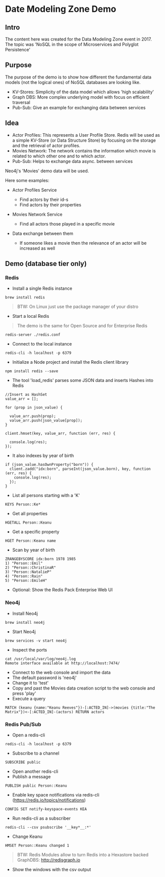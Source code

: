 # Date Modeling Zone Demo

## Intro

The content here was created for the Data Modeling Zone event in 2017. The topic was 'NoSQL in the scope of Microservices and Polyglot Persistence'

## Purpose

The purpose of the demo is to show how different the fundamental data models (not the logical ones) of NoSQL databases are looking like.

* KV-Stores: Simplicity of the data model which allows 'high scalability'
* Graph DBS: More complex underlying model with focus on efficient traversal
* Pub-Sub: Give an example for exchanging data between services

## Idea

* Actor Profiles: This represents a User Profile Store. Redis will be used as a simple KV-Store (or Data Structure Store) by focusing on the storage and the retrieval of actor profiles.
* Movies Network: The network contains the information which movie is related to which other one and to which actor.
* Pub-Sub: Helps to exchange data async. between services

Neo4j's 'Movies' demo data will be used.

Here some examples:

* Actor Profiles Service
  * Find actors by their id-s
  * Find actors by their properties
  
* Movies Network Service
  * Find all actors those played in a specific movie

* Data exchange between them
  * If someone likes a movie then the relevance of an actor will be increased as well

## Demo (database tier only)

### Redis

* Install a single Redis instance

```
brew install redis
```

> BTW: On Linux just use the package manager of your distro


* Start a local Redis

> The demo is the same for Open Source and for Enterprise Redis

```
redis-server ./redis.conf 
```

* Connect to the local instance


```
redis-cli -h localhost -p 6379
```

* Initialize a Node project and install the Redis client library

```
npm install redis --save
```

* The tool 'load_redis' parses some JSON data and inserts Hashes into Redis

```
//Insert as HashSet
value_arr = [];

for (prop in json_value) {

  value_arr.push(prop);
  value_arr.push(json_value[prop]);
}

client.hmset(key, value_arr, function (err, res) {

  console.log(res);
});
```

* It also indexes by year of birth

```
if (json_value.hasOwnProperty("born")) {
  client.zadd("idx:born", parseInt(json_value.born), key, function (err, res) {
    console.log(res);
  });
}
```

* List all persons starting with a 'K'

```
KEYS Person::Ke*
```

* Get all properties

```
HGETALL Person::Keanu
``` 

* Get a specific property

```
HGET Person::Keanu name
```

* Scan by year of birth

```
ZRANGEBYSCORE idx:born 1978 1985
1) "Person::Emil"
2) "Person::ChristinaR"
3) "Person::NatalieP"
4) "Person::Rain"
5) "Person::EmileH"
```

* Optional: Show the Redis Pack Enterprise Web UI



### Neo4j

* Install Neo4j

```
brew install neo4j
```

* Start Neo4j

```
brew services -v start neo4j
```

* Inspect the ports

```
cat /usr/local/var/log/neo4j.log
Remote interface available at http://localhost:7474/
```

* Connect to the web console and import the data
* The default password is 'neo4j'
* Change it to 'test'
* Copy and past the Movies data creation script to the web console and press 'play'
* Execute a query

```
MATCH (keanu {name:"Keanu Reeves"})-[:ACTED_IN]->(movies {title:"The Matrix"})<-[:ACTED_IN]-(actors) RETURN actors
```

### Redis Pub/Sub

* Open a redis-cli

```
redis-cli -h localhost -p 6379
```

* Subscribe to a channel

```
SUBSCRIBE public
```

* Open another redis-cli
* Publish a message

```
PUBLISH public Person::Keanu 
```

* Enable key space notifications via redis-cli (https://redis.io/topics/notifications)

```
CONFIG SET notify-keyspace-events KEA
```

* Run redis-cli as a subscriber

```
redis-cli --csv psubscribe '__key*__:*'
```

* Change Keanu

```
HMSET Person::Keanu changed 1
```

> BTW: Redis Modules allow to turn Redis into a Hexastore backed GraphDBS: http://redisgraph.io

* Show the windows with the csv output

